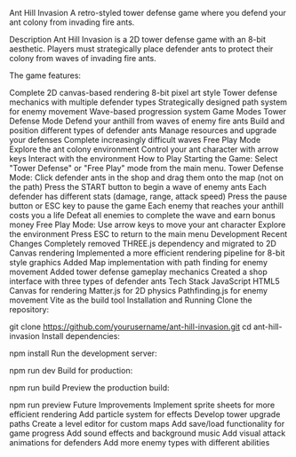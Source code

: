 Ant Hill Invasion
A retro-styled tower defense game where you defend your ant colony from invading fire ants.

Description
Ant Hill Invasion is a 2D tower defense game with an 8-bit aesthetic. Players must strategically place defender ants to protect their colony from waves of invading fire ants.

The game features:

Complete 2D canvas-based rendering
8-bit pixel art style
Tower defense mechanics with multiple defender types
Strategically designed path system for enemy movement
Wave-based progression system
Game Modes
Tower Defense Mode
Defend your anthill from waves of enemy fire ants
Build and position different types of defender ants
Manage resources and upgrade your defenses
Complete increasingly difficult waves
Free Play Mode
Explore the ant colony environment
Control your ant character with arrow keys
Interact with the environment
How to Play
Starting the Game: Select "Tower Defense" or "Free Play" mode from the main menu.
Tower Defense Mode:
Click defender ants in the shop and drag them onto the map (not on the path)
Press the START button to begin a wave of enemy ants
Each defender has different stats (damage, range, attack speed)
Press the pause button or ESC key to pause the game
Each enemy that reaches your anthill costs you a life
Defeat all enemies to complete the wave and earn bonus money
Free Play Mode:
Use arrow keys to move your ant character
Explore the environment
Press ESC to return to the main menu
Development
Recent Changes
Completely removed THREE.js dependency and migrated to 2D Canvas rendering
Implemented a more efficient rendering pipeline for 8-bit style graphics
Added Map implementation with path finding for enemy movement
Added tower defense gameplay mechanics
Created a shop interface with three types of defender ants
Tech Stack
JavaScript
HTML5 Canvas for rendering
Matter.js for 2D physics
Pathfinding.js for enemy movement
Vite as the build tool
Installation and Running
Clone the repository:

git clone https://github.com/yourusername/ant-hill-invasion.git
cd ant-hill-invasion
Install dependencies:

npm install
Run the development server:

npm run dev
Build for production:

npm run build
Preview the production build:

npm run preview
Future Improvements
Implement sprite sheets for more efficient rendering
Add particle system for effects
Develop tower upgrade paths
Create a level editor for custom maps
Add save/load functionality for game progress
Add sound effects and background music
Add visual attack animations for defenders
Add more enemy types with different abilities